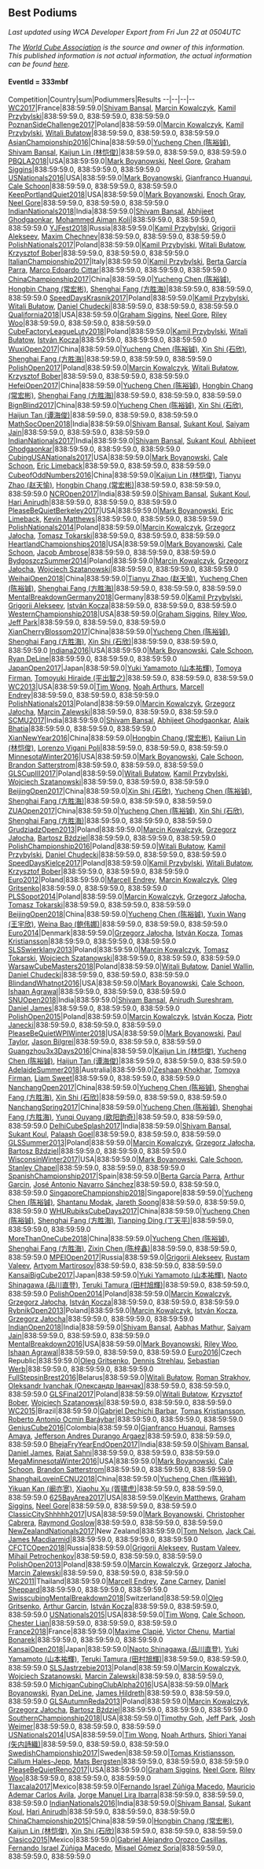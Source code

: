 ## Best Podiums

*Last updated using WCA Developer Export from Fri Jun 22 at 0504UTC*

*The [World Cube Association](https://www.worldcubeassociation.org) is the source and owner of this information. This published information is not actual information, the actual information can be found [here](https://www.worldcubeassociation.org/results).*

#### EventId = 333mbf

Competition|Country|sum|Podiummers|Results
--|--|--|--
[WC2017](https://www.worldcubeassociation.org/competitions/WC2017)|France|838:59:59.0|[Shivam Bansal](https://www.worldcubeassociation.org/persons/2011BANS02), [Marcin Kowalczyk](https://www.worldcubeassociation.org/persons/2011KOWA01), [Kamil Przybylski](https://www.worldcubeassociation.org/persons/2016PRZY01)|838:59:59.0, 838:59:59.0, 838:59:59.0
[PoznanSideChallenge2017](https://www.worldcubeassociation.org/competitions/PoznanSideChallenge2017)|Poland|838:59:59.0|[Marcin Kowalczyk](https://www.worldcubeassociation.org/persons/2011KOWA01), [Kamil Przybylski](https://www.worldcubeassociation.org/persons/2016PRZY01), [Witali Bułatow](https://www.worldcubeassociation.org/persons/2015BUAT01)|838:59:59.0, 838:59:59.0, 838:59:59.0
[AsianChampionship2016](https://www.worldcubeassociation.org/competitions/AsianChampionship2016)|China|838:59:59.0|[Yucheng Chen (陈裕铖)](https://www.worldcubeassociation.org/persons/2015CHEN49), [Shivam Bansal](https://www.worldcubeassociation.org/persons/2011BANS02), [Kaijun Lin (林恺俊)](https://www.worldcubeassociation.org/persons/2013LINK01)|838:59:59.0, 838:59:59.0, 838:59:59.0
[PBQLA2018](https://www.worldcubeassociation.org/competitions/PBQLA2018)|USA|838:59:59.0|[Mark Boyanowski](https://www.worldcubeassociation.org/persons/2014BOYA01), [Neel Gore](https://www.worldcubeassociation.org/persons/2016GORE02), [Graham Siggins](https://www.worldcubeassociation.org/persons/2016SIGG01)|838:59:59.0, 838:59:59.0, 838:59:59.0
[USNationals2016](https://www.worldcubeassociation.org/competitions/USNationals2016)|USA|838:59:59.0|[Mark Boyanowski](https://www.worldcubeassociation.org/persons/2014BOYA01), [Gianfranco Huanqui](https://www.worldcubeassociation.org/persons/2013HUAN29), [Cale Schoon](https://www.worldcubeassociation.org/persons/2014SCHO02)|838:59:59.0, 838:59:59.0, 838:59:59.0
[KeepPortlandQuiet2018](https://www.worldcubeassociation.org/competitions/KeepPortlandQuiet2018)|USA|838:59:59.0|[Mark Boyanowski](https://www.worldcubeassociation.org/persons/2014BOYA01), [Enoch Gray](https://www.worldcubeassociation.org/persons/2012GRAY01), [Neel Gore](https://www.worldcubeassociation.org/persons/2016GORE02)|838:59:59.0, 838:59:59.0, 838:59:59.0
[IndianNationals2018](https://www.worldcubeassociation.org/competitions/IndianNationals2018)|India|838:59:59.0|[Shivam Bansal](https://www.worldcubeassociation.org/persons/2011BANS02), [Abhijeet Ghodgaonkar](https://www.worldcubeassociation.org/persons/2013GHOD01), [Mohammed Aiman Koli](https://www.worldcubeassociation.org/persons/2017KOLI01)|838:59:59.0, 838:59:59.0, 838:59:59.0
[YJFest2018](https://www.worldcubeassociation.org/competitions/YJFest2018)|Russia|838:59:59.0|[Kamil Przybylski](https://www.worldcubeassociation.org/persons/2016PRZY01), [Grigorii Alekseev](https://www.worldcubeassociation.org/persons/2015ALEK01), [Maxim Chechnev](https://www.worldcubeassociation.org/persons/2011CHEC01)|838:59:59.0, 838:59:59.0, 838:59:59.0
[PolishNationals2017](https://www.worldcubeassociation.org/competitions/PolishNationals2017)|Poland|838:59:59.0|[Kamil Przybylski](https://www.worldcubeassociation.org/persons/2016PRZY01), [Witali Bułatow](https://www.worldcubeassociation.org/persons/2015BUAT01), [Krzysztof Bober](https://www.worldcubeassociation.org/persons/2013BOBE01)|838:59:59.0, 838:59:59.0, 838:59:59.0
[ItalianChampionship2017](https://www.worldcubeassociation.org/competitions/ItalianChampionship2017)|Italy|838:59:59.0|[Kamil Przybylski](https://www.worldcubeassociation.org/persons/2016PRZY01), [Berta García Parra](https://www.worldcubeassociation.org/persons/2014PARR02), [Marco Edoardo Cittar](https://www.worldcubeassociation.org/persons/2015CITT01)|838:59:59.0, 838:59:59.0, 838:59:59.0
[ChinaChampionship2017](https://www.worldcubeassociation.org/competitions/ChinaChampionship2017)|China|838:59:59.0|[Yucheng Chen (陈裕铖)](https://www.worldcubeassociation.org/persons/2015CHEN49), [Hongbin Chang (常宏彬)](https://www.worldcubeassociation.org/persons/2012CHAN13), [Shenghai Fang (方胜海)](https://www.worldcubeassociation.org/persons/2016FANG01)|838:59:59.0, 838:59:59.0, 838:59:59.0
[SpeedDaysKrasnik2017](https://www.worldcubeassociation.org/competitions/SpeedDaysKrasnik2017)|Poland|838:59:59.0|[Kamil Przybylski](https://www.worldcubeassociation.org/persons/2016PRZY01), [Witali Bułatow](https://www.worldcubeassociation.org/persons/2015BUAT01), [Daniel Chudecki](https://www.worldcubeassociation.org/persons/2011CHUD01)|838:59:59.0, 838:59:59.0, 838:59:59.0
[Qualifornia2018](https://www.worldcubeassociation.org/competitions/Qualifornia2018)|USA|838:59:59.0|[Graham Siggins](https://www.worldcubeassociation.org/persons/2016SIGG01), [Neel Gore](https://www.worldcubeassociation.org/persons/2016GORE02), [Riley Woo](https://www.worldcubeassociation.org/persons/2007WOOR01)|838:59:59.0, 838:59:59.0, 838:59:59.0
[CubeFactoryLeagueLuty2018](https://www.worldcubeassociation.org/competitions/CubeFactoryLeagueLuty2018)|Poland|838:59:59.0|[Kamil Przybylski](https://www.worldcubeassociation.org/persons/2016PRZY01), [Witali Bułatow](https://www.worldcubeassociation.org/persons/2015BUAT01), [István Kocza](https://www.worldcubeassociation.org/persons/2005KOCZ01)|838:59:59.0, 838:59:59.0, 838:59:59.0
[WuxiOpen2017](https://www.worldcubeassociation.org/competitions/WuxiOpen2017)|China|838:59:59.0|[Yucheng Chen (陈裕铖)](https://www.worldcubeassociation.org/persons/2015CHEN49), [Xin Shi (石欣)](https://www.worldcubeassociation.org/persons/2010SHIX01), [Shenghai Fang (方胜海)](https://www.worldcubeassociation.org/persons/2016FANG01)|838:59:59.0, 838:59:59.0, 838:59:59.0
[PolishOpen2017](https://www.worldcubeassociation.org/competitions/PolishOpen2017)|Poland|838:59:59.0|[Marcin Kowalczyk](https://www.worldcubeassociation.org/persons/2011KOWA01), [Witali Bułatow](https://www.worldcubeassociation.org/persons/2015BUAT01), [Krzysztof Bober](https://www.worldcubeassociation.org/persons/2013BOBE01)|838:59:59.0, 838:59:59.0, 838:59:59.0
[HefeiOpen2017](https://www.worldcubeassociation.org/competitions/HefeiOpen2017)|China|838:59:59.0|[Yucheng Chen (陈裕铖)](https://www.worldcubeassociation.org/persons/2015CHEN49), [Hongbin Chang (常宏彬)](https://www.worldcubeassociation.org/persons/2012CHAN13), [Shenghai Fang (方胜海)](https://www.worldcubeassociation.org/persons/2016FANG01)|838:59:59.0, 838:59:59.0, 838:59:59.0
[BignBlind2017](https://www.worldcubeassociation.org/competitions/BignBlind2017)|China|838:59:59.0|[Yucheng Chen (陈裕铖)](https://www.worldcubeassociation.org/persons/2015CHEN49), [Xin Shi (石欣)](https://www.worldcubeassociation.org/persons/2010SHIX01), [Haijun Tan (谭海俊)](https://www.worldcubeassociation.org/persons/2011TANH01)|838:59:59.0, 838:59:59.0, 838:59:59.0
[MathSocOpen2018](https://www.worldcubeassociation.org/competitions/MathSocOpen2018)|India|838:59:59.0|[Shivam Bansal](https://www.worldcubeassociation.org/persons/2011BANS02), [Sukant Koul](https://www.worldcubeassociation.org/persons/2014KOUL01), [Saiyam Jain](https://www.worldcubeassociation.org/persons/2015JAIN21)|838:59:59.0, 838:59:59.0, 838:59:59.0
[IndianNationals2017](https://www.worldcubeassociation.org/competitions/IndianNationals2017)|India|838:59:59.0|[Shivam Bansal](https://www.worldcubeassociation.org/persons/2011BANS02), [Sukant Koul](https://www.worldcubeassociation.org/persons/2014KOUL01), [Abhijeet Ghodgaonkar](https://www.worldcubeassociation.org/persons/2013GHOD01)|838:59:59.0, 838:59:59.0, 838:59:59.0
[CubingUSANationals2017](https://www.worldcubeassociation.org/competitions/CubingUSANationals2017)|USA|838:59:59.0|[Mark Boyanowski](https://www.worldcubeassociation.org/persons/2014BOYA01), [Cale Schoon](https://www.worldcubeassociation.org/persons/2014SCHO02), [Eric Limeback](https://www.worldcubeassociation.org/persons/2007LIME01)|838:59:59.0, 838:59:59.0, 838:59:59.0
[CubeofOddNumbers2016](https://www.worldcubeassociation.org/competitions/CubeofOddNumbers2016)|China|838:59:59.0|[Kaijun Lin (林恺俊)](https://www.worldcubeassociation.org/persons/2013LINK01), [Tianyu Zhao (赵天愉)](https://www.worldcubeassociation.org/persons/2014ZHAO12), [Hongbin Chang (常宏彬)](https://www.worldcubeassociation.org/persons/2012CHAN13)|838:59:59.0, 838:59:59.0, 838:59:59.0
[NCROpen2017](https://www.worldcubeassociation.org/competitions/NCROpen2017)|India|838:59:59.0|[Shivam Bansal](https://www.worldcubeassociation.org/persons/2011BANS02), [Sukant Koul](https://www.worldcubeassociation.org/persons/2014KOUL01), [Hari Anirudh](https://www.worldcubeassociation.org/persons/2013ANIR01)|838:59:59.0, 838:59:59.0, 838:59:59.0
[PleaseBeQuietBerkeley2017](https://www.worldcubeassociation.org/competitions/PleaseBeQuietBerkeley2017)|USA|838:59:59.0|[Mark Boyanowski](https://www.worldcubeassociation.org/persons/2014BOYA01), [Eric Limeback](https://www.worldcubeassociation.org/persons/2007LIME01), [Kevin Matthews](https://www.worldcubeassociation.org/persons/2010MATT02)|838:59:59.0, 838:59:59.0, 838:59:59.0
[PolishNationals2014](https://www.worldcubeassociation.org/competitions/PolishNationals2014)|Poland|838:59:59.0|[Marcin Kowalczyk](https://www.worldcubeassociation.org/persons/2011KOWA01), [Grzegorz Jałocha](https://www.worldcubeassociation.org/persons/2012JALO01), [Tomasz Tokarski](https://www.worldcubeassociation.org/persons/2012TOKA02)|838:59:59.0, 838:59:59.0, 838:59:59.0
[HeartlandChampionships2018](https://www.worldcubeassociation.org/competitions/HeartlandChampionships2018)|USA|838:59:59.0|[Mark Boyanowski](https://www.worldcubeassociation.org/persons/2014BOYA01), [Cale Schoon](https://www.worldcubeassociation.org/persons/2014SCHO02), [Jacob Ambrose](https://www.worldcubeassociation.org/persons/2010AMBR01)|838:59:59.0, 838:59:59.0, 838:59:59.0
[BydgoszczSummer2014](https://www.worldcubeassociation.org/competitions/BydgoszczSummer2014)|Poland|838:59:59.0|[Marcin Kowalczyk](https://www.worldcubeassociation.org/persons/2011KOWA01), [Grzegorz Jałocha](https://www.worldcubeassociation.org/persons/2012JALO01), [Wojciech Szatanowski](https://www.worldcubeassociation.org/persons/2011SZAT01)|838:59:59.0, 838:59:59.0, 838:59:59.0
[WeihaiOpen2018](https://www.worldcubeassociation.org/competitions/WeihaiOpen2018)|China|838:59:59.0|[Tianyu Zhao (赵天愉)](https://www.worldcubeassociation.org/persons/2014ZHAO12), [Yucheng Chen (陈裕铖)](https://www.worldcubeassociation.org/persons/2015CHEN49), [Shenghai Fang (方胜海)](https://www.worldcubeassociation.org/persons/2016FANG01)|838:59:59.0, 838:59:59.0, 838:59:59.0
[MentalBreakdownGermany2018](https://www.worldcubeassociation.org/competitions/MentalBreakdownGermany2018)|Germany|838:59:59.0|[Kamil Przybylski](https://www.worldcubeassociation.org/persons/2016PRZY01), [Grigorii Alekseev](https://www.worldcubeassociation.org/persons/2015ALEK01), [István Kocza](https://www.worldcubeassociation.org/persons/2005KOCZ01)|838:59:59.0, 838:59:59.0, 838:59:59.0
[WesternChampionship2018](https://www.worldcubeassociation.org/competitions/WesternChampionship2018)|USA|838:59:59.0|[Graham Siggins](https://www.worldcubeassociation.org/persons/2016SIGG01), [Riley Woo](https://www.worldcubeassociation.org/persons/2007WOOR01), [Jeff Park](https://www.worldcubeassociation.org/persons/2015PARK08)|838:59:59.0, 838:59:59.0, 838:59:59.0
[XianCherryBlossom2017](https://www.worldcubeassociation.org/competitions/XianCherryBlossom2017)|China|838:59:59.0|[Yucheng Chen (陈裕铖)](https://www.worldcubeassociation.org/persons/2015CHEN49), [Shenghai Fang (方胜海)](https://www.worldcubeassociation.org/persons/2016FANG01), [Xin Shi (石欣)](https://www.worldcubeassociation.org/persons/2010SHIX01)|838:59:59.0, 838:59:59.0, 838:59:59.0
[Indiana2016](https://www.worldcubeassociation.org/competitions/Indiana2016)|USA|838:59:59.0|[Mark Boyanowski](https://www.worldcubeassociation.org/persons/2014BOYA01), [Cale Schoon](https://www.worldcubeassociation.org/persons/2014SCHO02), [Ryan DeLine](https://www.worldcubeassociation.org/persons/2012DELI01)|838:59:59.0, 838:59:59.0, 838:59:59.0
[JapanOpen2017](https://www.worldcubeassociation.org/competitions/JapanOpen2017)|Japan|838:59:59.0|[Yuki Yamamoto (山本祐輝)](https://www.worldcubeassociation.org/persons/2010YAMA04), [Tomoya Firman](https://www.worldcubeassociation.org/persons/2015FIRM01), [Tomoyuki Hiraide (平出智之)](https://www.worldcubeassociation.org/persons/2012HIRA01)|838:59:59.0, 838:59:59.0, 838:59:59.0
[WC2013](https://www.worldcubeassociation.org/competitions/WC2013)|USA|838:59:59.0|[Tim Wong](https://www.worldcubeassociation.org/persons/2007WONG02), [Noah Arthurs](https://www.worldcubeassociation.org/persons/2012ARTH01), [Marcell Endrey](https://www.worldcubeassociation.org/persons/2007ENDR01)|838:59:59.0, 838:59:59.0, 838:59:59.0
[PolishNationals2013](https://www.worldcubeassociation.org/competitions/PolishNationals2013)|Poland|838:59:59.0|[Marcin Kowalczyk](https://www.worldcubeassociation.org/persons/2011KOWA01), [Grzegorz Jałocha](https://www.worldcubeassociation.org/persons/2012JALO01), [Marcin Zalewski](https://www.worldcubeassociation.org/persons/2011ZALE02)|838:59:59.0, 838:59:59.0, 838:59:59.0
[SCMU2017](https://www.worldcubeassociation.org/competitions/SCMU2017)|India|838:59:59.0|[Shivam Bansal](https://www.worldcubeassociation.org/persons/2011BANS02), [Abhijeet Ghodgaonkar](https://www.worldcubeassociation.org/persons/2013GHOD01), [Alaik Bhatia](https://www.worldcubeassociation.org/persons/2014BHAT09)|838:59:59.0, 838:59:59.0, 838:59:59.0
[XianNewYear2016](https://www.worldcubeassociation.org/competitions/XianNewYear2016)|China|838:59:59.0|[Hongbin Chang (常宏彬)](https://www.worldcubeassociation.org/persons/2012CHAN13), [Kaijun Lin (林恺俊)](https://www.worldcubeassociation.org/persons/2013LINK01), [Lorenzo Vigani Poli](https://www.worldcubeassociation.org/persons/2007POLI01)|838:59:59.0, 838:59:59.0, 838:59:59.0
[MinnesotaWinter2016](https://www.worldcubeassociation.org/competitions/MinnesotaWinter2016)|USA|838:59:59.0|[Mark Boyanowski](https://www.worldcubeassociation.org/persons/2014BOYA01), [Cale Schoon](https://www.worldcubeassociation.org/persons/2014SCHO02), [Brandon Satterstrom](https://www.worldcubeassociation.org/persons/2014SATT01)|838:59:59.0, 838:59:59.0, 838:59:59.0
[GLSCupIII2017](https://www.worldcubeassociation.org/competitions/GLSCupIII2017)|Poland|838:59:59.0|[Witali Bułatow](https://www.worldcubeassociation.org/persons/2015BUAT01), [Kamil Przybylski](https://www.worldcubeassociation.org/persons/2016PRZY01), [Wojciech Szatanowski](https://www.worldcubeassociation.org/persons/2011SZAT01)|838:59:59.0, 838:59:59.0, 838:59:59.0
[BeijingOpen2017](https://www.worldcubeassociation.org/competitions/BeijingOpen2017)|China|838:59:59.0|[Xin Shi (石欣)](https://www.worldcubeassociation.org/persons/2010SHIX01), [Yucheng Chen (陈裕铖)](https://www.worldcubeassociation.org/persons/2015CHEN49), [Shenghai Fang (方胜海)](https://www.worldcubeassociation.org/persons/2016FANG01)|838:59:59.0, 838:59:59.0, 838:59:59.0
[ZUAOpen2017](https://www.worldcubeassociation.org/competitions/ZUAOpen2017)|China|838:59:59.0|[Yucheng Chen (陈裕铖)](https://www.worldcubeassociation.org/persons/2015CHEN49), [Xin Shi (石欣)](https://www.worldcubeassociation.org/persons/2010SHIX01), [Shenghai Fang (方胜海)](https://www.worldcubeassociation.org/persons/2016FANG01)|838:59:59.0, 838:59:59.0, 838:59:59.0
[GrudziadzOpen2013](https://www.worldcubeassociation.org/competitions/GrudziadzOpen2013)|Poland|838:59:59.0|[Marcin Kowalczyk](https://www.worldcubeassociation.org/persons/2011KOWA01), [Grzegorz Jałocha](https://www.worldcubeassociation.org/persons/2012JALO01), [Bartosz Bździel](https://www.worldcubeassociation.org/persons/2010BZDZ01)|838:59:59.0, 838:59:59.0, 838:59:59.0
[PolishChampionship2016](https://www.worldcubeassociation.org/competitions/PolishChampionship2016)|Poland|838:59:59.0|[Witali Bułatow](https://www.worldcubeassociation.org/persons/2015BUAT01), [Kamil Przybylski](https://www.worldcubeassociation.org/persons/2016PRZY01), [Daniel Chudecki](https://www.worldcubeassociation.org/persons/2011CHUD01)|838:59:59.0, 838:59:59.0, 838:59:59.0
[SpeedDaysKielce2017](https://www.worldcubeassociation.org/competitions/SpeedDaysKielce2017)|Poland|838:59:59.0|[Kamil Przybylski](https://www.worldcubeassociation.org/persons/2016PRZY01), [Witali Bułatow](https://www.worldcubeassociation.org/persons/2015BUAT01), [Krzysztof Bober](https://www.worldcubeassociation.org/persons/2013BOBE01)|838:59:59.0, 838:59:59.0, 838:59:59.0
[Euro2012](https://www.worldcubeassociation.org/competitions/Euro2012)|Poland|838:59:59.0|[Marcell Endrey](https://www.worldcubeassociation.org/persons/2007ENDR01), [Marcin Kowalczyk](https://www.worldcubeassociation.org/persons/2011KOWA01), [Oleg Gritsenko](https://www.worldcubeassociation.org/persons/2011GRIT01)|838:59:59.0, 838:59:59.0, 838:59:59.0
[PLSSopot2014](https://www.worldcubeassociation.org/competitions/PLSSopot2014)|Poland|838:59:59.0|[Marcin Kowalczyk](https://www.worldcubeassociation.org/persons/2011KOWA01), [Grzegorz Jałocha](https://www.worldcubeassociation.org/persons/2012JALO01), [Tomasz Tokarski](https://www.worldcubeassociation.org/persons/2012TOKA02)|838:59:59.0, 838:59:59.0, 838:59:59.0
[BeijingOpen2018](https://www.worldcubeassociation.org/competitions/BeijingOpen2018)|China|838:59:59.0|[Yucheng Chen (陈裕铖)](https://www.worldcubeassociation.org/persons/2015CHEN49), [Yuxin Wang (王宇欣)](https://www.worldcubeassociation.org/persons/2009WANG62), [Weina Bao (鲍伟娜)](https://www.worldcubeassociation.org/persons/2015BAOW01)|838:59:59.0, 838:59:59.0, 838:59:59.0
[Euro2014](https://www.worldcubeassociation.org/competitions/Euro2014)|Denmark|838:59:59.0|[Grzegorz Jałocha](https://www.worldcubeassociation.org/persons/2012JALO01), [István Kocza](https://www.worldcubeassociation.org/persons/2005KOCZ01), [Tomas Kristiansson](https://www.worldcubeassociation.org/persons/2007KRIS01)|838:59:59.0, 838:59:59.0, 838:59:59.0
[SLSSwierklany2013](https://www.worldcubeassociation.org/competitions/SLSSwierklany2013)|Poland|838:59:59.0|[Marcin Kowalczyk](https://www.worldcubeassociation.org/persons/2011KOWA01), [Tomasz Tokarski](https://www.worldcubeassociation.org/persons/2012TOKA02), [Wojciech Szatanowski](https://www.worldcubeassociation.org/persons/2011SZAT01)|838:59:59.0, 838:59:59.0, 838:59:59.0
[WarsawCubeMasters2018](https://www.worldcubeassociation.org/competitions/WarsawCubeMasters2018)|Poland|838:59:59.0|[Witali Bułatow](https://www.worldcubeassociation.org/persons/2015BUAT01), [Daniel Wallin](https://www.worldcubeassociation.org/persons/2013WALL03), [Daniel Chudecki](https://www.worldcubeassociation.org/persons/2011CHUD01)|838:59:59.0, 838:59:59.0, 838:59:59.0
[BlindandWhatnot2016](https://www.worldcubeassociation.org/competitions/BlindandWhatnot2016)|USA|838:59:59.0|[Mark Boyanowski](https://www.worldcubeassociation.org/persons/2014BOYA01), [Cale Schoon](https://www.worldcubeassociation.org/persons/2014SCHO02), [Ishaan Agrawal](https://www.worldcubeassociation.org/persons/2015AGRA03)|838:59:59.0, 838:59:59.0, 838:59:59.0
[SNUOpen2018](https://www.worldcubeassociation.org/competitions/SNUOpen2018)|India|838:59:59.0|[Shivam Bansal](https://www.worldcubeassociation.org/persons/2011BANS02), [Anirudh Sureshram](https://www.worldcubeassociation.org/persons/2014SURE11), [Daniel James](https://www.worldcubeassociation.org/persons/2012JAME04)|838:59:59.0, 838:59:59.0, 838:59:59.0
[PolishOpen2015](https://www.worldcubeassociation.org/competitions/PolishOpen2015)|Poland|838:59:59.0|[Marcin Kowalczyk](https://www.worldcubeassociation.org/persons/2011KOWA01), [István Kocza](https://www.worldcubeassociation.org/persons/2005KOCZ01), [Piotr Janecki](https://www.worldcubeassociation.org/persons/2014JANE01)|838:59:59.0, 838:59:59.0, 838:59:59.0
[PleaseBeQuietWPIWinter2018](https://www.worldcubeassociation.org/competitions/PleaseBeQuietWPIWinter2018)|USA|838:59:59.0|[Mark Boyanowski](https://www.worldcubeassociation.org/persons/2014BOYA01), [Paul Taylor](https://www.worldcubeassociation.org/persons/2016TAYL02), [Jason Bilgrei](https://www.worldcubeassociation.org/persons/2014BILG01)|838:59:59.0, 838:59:59.0, 838:59:59.0
[Guangzhou3x3Days2016](https://www.worldcubeassociation.org/competitions/Guangzhou3x3Days2016)|China|838:59:59.0|[Kaijun Lin (林恺俊)](https://www.worldcubeassociation.org/persons/2013LINK01), [Yucheng Chen (陈裕铖)](https://www.worldcubeassociation.org/persons/2015CHEN49), [Haijun Tan (谭海俊)](https://www.worldcubeassociation.org/persons/2011TANH01)|838:59:59.0, 838:59:59.0, 838:59:59.0
[AdelaideSummer2018](https://www.worldcubeassociation.org/competitions/AdelaideSummer2018)|Australia|838:59:59.0|[Zeshaan Khokhar](https://www.worldcubeassociation.org/persons/2015KHOK02), [Tomoya Firman](https://www.worldcubeassociation.org/persons/2015FIRM01), [Liam Sweet](https://www.worldcubeassociation.org/persons/2014SWEE01)|838:59:59.0, 838:59:59.0, 838:59:59.0
[NanchangOpen2017](https://www.worldcubeassociation.org/competitions/NanchangOpen2017)|China|838:59:59.0|[Yucheng Chen (陈裕铖)](https://www.worldcubeassociation.org/persons/2015CHEN49), [Shenghai Fang (方胜海)](https://www.worldcubeassociation.org/persons/2016FANG01), [Xin Shi (石欣)](https://www.worldcubeassociation.org/persons/2010SHIX01)|838:59:59.0, 838:59:59.0, 838:59:59.0
[NanchangSpring2017](https://www.worldcubeassociation.org/competitions/NanchangSpring2017)|China|838:59:59.0|[Yucheng Chen (陈裕铖)](https://www.worldcubeassociation.org/persons/2015CHEN49), [Shenghai Fang (方胜海)](https://www.worldcubeassociation.org/persons/2016FANG01), [Yunqi Ouyang (欧阳韵奇)](https://www.worldcubeassociation.org/persons/2007YUNQ01)|838:59:59.0, 838:59:59.0, 838:59:59.0
[DelhiCubeSplash2017](https://www.worldcubeassociation.org/competitions/DelhiCubeSplash2017)|India|838:59:59.0|[Shivam Bansal](https://www.worldcubeassociation.org/persons/2011BANS02), [Sukant Koul](https://www.worldcubeassociation.org/persons/2014KOUL01), [Palaash Goel](https://www.worldcubeassociation.org/persons/2015GOEL03)|838:59:59.0, 838:59:59.0, 838:59:59.0
[GLSSummer2013](https://www.worldcubeassociation.org/competitions/GLSSummer2013)|Poland|838:59:59.0|[Marcin Kowalczyk](https://www.worldcubeassociation.org/persons/2011KOWA01), [Grzegorz Jałocha](https://www.worldcubeassociation.org/persons/2012JALO01), [Bartosz Bździel](https://www.worldcubeassociation.org/persons/2010BZDZ01)|838:59:59.0, 838:59:59.0, 838:59:59.0
[WisconsinWinter2017](https://www.worldcubeassociation.org/competitions/WisconsinWinter2017)|USA|838:59:59.0|[Mark Boyanowski](https://www.worldcubeassociation.org/persons/2014BOYA01), [Cale Schoon](https://www.worldcubeassociation.org/persons/2014SCHO02), [Stanley Chapel](https://www.worldcubeassociation.org/persons/2016CHAP04)|838:59:59.0, 838:59:59.0, 838:59:59.0
[SpanishChampionship2017](https://www.worldcubeassociation.org/competitions/SpanishChampionship2017)|Spain|838:59:59.0|[Berta García Parra](https://www.worldcubeassociation.org/persons/2014PARR02), [Arthur Garcin](https://www.worldcubeassociation.org/persons/2014GARC27), [José Antonio Navarro Sánchez](https://www.worldcubeassociation.org/persons/2015SANC18)|838:59:59.0, 838:59:59.0, 838:59:59.0
[SingaporeChampionship2018](https://www.worldcubeassociation.org/competitions/SingaporeChampionship2018)|Singapore|838:59:59.0|[Yucheng Chen (陈裕铖)](https://www.worldcubeassociation.org/persons/2015CHEN49), [Shantanu Modak](https://www.worldcubeassociation.org/persons/2014MODA01), [Jareth Soong](https://www.worldcubeassociation.org/persons/2016SOON01)|838:59:59.0, 838:59:59.0, 838:59:59.0
[WHURubiksCubeDays2017](https://www.worldcubeassociation.org/competitions/WHURubiksCubeDays2017)|China|838:59:59.0|[Yucheng Chen (陈裕铖)](https://www.worldcubeassociation.org/persons/2015CHEN49), [Shenghai Fang (方胜海)](https://www.worldcubeassociation.org/persons/2016FANG01), [Tianping Ding (丁天平)](https://www.worldcubeassociation.org/persons/2016DING05)|838:59:59.0, 838:59:59.0, 838:59:59.0
[MoreThanOneCube2018](https://www.worldcubeassociation.org/competitions/MoreThanOneCube2018)|China|838:59:59.0|[Yucheng Chen (陈裕铖)](https://www.worldcubeassociation.org/persons/2015CHEN49), [Shenghai Fang (方胜海)](https://www.worldcubeassociation.org/persons/2016FANG01), [Zixin Chen (陈梓鑫)](https://www.worldcubeassociation.org/persons/2018CHEN41)|838:59:59.0, 838:59:59.0, 838:59:59.0
[MPEIOpen2017](https://www.worldcubeassociation.org/competitions/MPEIOpen2017)|Russia|838:59:59.0|[Grigorii Alekseev](https://www.worldcubeassociation.org/persons/2015ALEK01), [Rustam Valeev](https://www.worldcubeassociation.org/persons/2013VALE03), [Artyom Martirosov](https://www.worldcubeassociation.org/persons/2016MART29)|838:59:59.0, 838:59:59.0, 838:59:59.0
[KansaiBigCube2017](https://www.worldcubeassociation.org/competitions/KansaiBigCube2017)|Japan|838:59:59.0|[Yuki Yamamoto (山本祐輝)](https://www.worldcubeassociation.org/persons/2010YAMA04), [Naoto Shinagawa (品川直登)](https://www.worldcubeassociation.org/persons/2017SHIN02), [Teruki Tamura (田村旭輝)](https://www.worldcubeassociation.org/persons/2016TAMU01)|838:59:59.0, 838:59:59.0, 838:59:59.0
[PolishOpen2014](https://www.worldcubeassociation.org/competitions/PolishOpen2014)|Poland|838:59:59.0|[Marcin Kowalczyk](https://www.worldcubeassociation.org/persons/2011KOWA01), [Grzegorz Jałocha](https://www.worldcubeassociation.org/persons/2012JALO01), [István Kocza](https://www.worldcubeassociation.org/persons/2005KOCZ01)|838:59:59.0, 838:59:59.0, 838:59:59.0
[RybnikOpen2013](https://www.worldcubeassociation.org/competitions/RybnikOpen2013)|Poland|838:59:59.0|[Marcin Kowalczyk](https://www.worldcubeassociation.org/persons/2011KOWA01), [István Kocza](https://www.worldcubeassociation.org/persons/2005KOCZ01), [Grzegorz Jałocha](https://www.worldcubeassociation.org/persons/2012JALO01)|838:59:59.0, 838:59:59.0, 838:59:59.0
[IndianOpen2018](https://www.worldcubeassociation.org/competitions/IndianOpen2018)|India|838:59:59.0|[Shivam Bansal](https://www.worldcubeassociation.org/persons/2011BANS02), [Aabhas Mathur](https://www.worldcubeassociation.org/persons/2015MATH01), [Saiyam Jain](https://www.worldcubeassociation.org/persons/2015JAIN21)|838:59:59.0, 838:59:59.0, 838:59:59.0
[MentalBreakdown2016](https://www.worldcubeassociation.org/competitions/MentalBreakdown2016)|USA|838:59:59.0|[Mark Boyanowski](https://www.worldcubeassociation.org/persons/2014BOYA01), [Riley Woo](https://www.worldcubeassociation.org/persons/2007WOOR01), [Ishaan Agrawal](https://www.worldcubeassociation.org/persons/2015AGRA03)|838:59:59.0, 838:59:59.0, 838:59:59.0
[Euro2016](https://www.worldcubeassociation.org/competitions/Euro2016)|Czech Republic|838:59:59.0|[Oleg Gritsenko](https://www.worldcubeassociation.org/persons/2011GRIT01), [Dennis Strehlau](https://www.worldcubeassociation.org/persons/2007STRE01), [Sebastian Werb](https://www.worldcubeassociation.org/persons/2012WERB01)|838:59:59.0, 838:59:59.0, 838:59:59.0
[FullStepsinBrest2016](https://www.worldcubeassociation.org/competitions/FullStepsinBrest2016)|Belarus|838:59:59.0|[Witali Bułatow](https://www.worldcubeassociation.org/persons/2015BUAT01), [Roman Strakhov](https://www.worldcubeassociation.org/persons/2012STRA02), [Oleksandr Ivanchak (Олександр Іванчак)](https://www.worldcubeassociation.org/persons/2015IVAN03)|838:59:59.0, 838:59:59.0, 838:59:59.0
[GLSFinal2017](https://www.worldcubeassociation.org/competitions/GLSFinal2017)|Poland|838:59:59.0|[Witali Bułatow](https://www.worldcubeassociation.org/persons/2015BUAT01), [Krzysztof Bober](https://www.worldcubeassociation.org/persons/2013BOBE01), [Wojciech Szatanowski](https://www.worldcubeassociation.org/persons/2011SZAT01)|838:59:59.0, 838:59:59.0, 838:59:59.0
[WC2015](https://www.worldcubeassociation.org/competitions/WC2015)|Brazil|838:59:59.0|[Gabriel Dechichi Barbar](https://www.worldcubeassociation.org/persons/2009BARB01), [Tomas Kristiansson](https://www.worldcubeassociation.org/persons/2007KRIS01), [Roberto Antonio Ocmin Baráybar](https://www.worldcubeassociation.org/persons/2011BARA01)|838:59:59.0, 838:59:59.0, 838:59:59.0
[GeniusCube2016](https://www.worldcubeassociation.org/competitions/GeniusCube2016)|Colombia|838:59:59.0|[Gianfranco Huanqui](https://www.worldcubeassociation.org/persons/2013HUAN29), [Ramses Amaya](https://www.worldcubeassociation.org/persons/2014AMAY01), [Jefferson Andres Durango Argaez](https://www.worldcubeassociation.org/persons/2014ARGA02)|838:59:59.0, 838:59:59.0, 838:59:59.0
[BhejaFryYearEndOpen2017](https://www.worldcubeassociation.org/competitions/BhejaFryYearEndOpen2017)|India|838:59:59.0|[Shivam Bansal](https://www.worldcubeassociation.org/persons/2011BANS02), [Daniel James](https://www.worldcubeassociation.org/persons/2012JAME04), [Rajat Sahni](https://www.worldcubeassociation.org/persons/2016SAHN01)|838:59:59.0, 838:59:59.0, 838:59:59.0
[MegaMinnesotaWinter2016](https://www.worldcubeassociation.org/competitions/MegaMinnesotaWinter2016)|USA|838:59:59.0|[Mark Boyanowski](https://www.worldcubeassociation.org/persons/2014BOYA01), [Cale Schoon](https://www.worldcubeassociation.org/persons/2014SCHO02), [Brandon Satterstrom](https://www.worldcubeassociation.org/persons/2014SATT01)|838:59:59.0, 838:59:59.0, 838:59:59.0
[ShanghaiLoveinECNU2018](https://www.worldcubeassociation.org/competitions/ShanghaiLoveinECNU2018)|China|838:59:59.0|[Yucheng Chen (陈裕铖)](https://www.worldcubeassociation.org/persons/2015CHEN49), [Yikuan Kan (阚亦宽)](https://www.worldcubeassociation.org/persons/2015KANY01), [Xiaohu Xu (胥啸虎)](https://www.worldcubeassociation.org/persons/2015XUXI01)|838:59:59.0, 838:59:59.0, 838:59:59.0
[625BayArea2017](https://www.worldcubeassociation.org/competitions/625BayArea2017)|USA|838:59:59.0|[Kevin Matthews](https://www.worldcubeassociation.org/persons/2010MATT02), [Graham Siggins](https://www.worldcubeassociation.org/persons/2016SIGG01), [Neel Gore](https://www.worldcubeassociation.org/persons/2016GORE02)|838:59:59.0, 838:59:59.0, 838:59:59.0
[ClassicCityShhhhh2017](https://www.worldcubeassociation.org/competitions/ClassicCityShhhhh2017)|USA|838:59:59.0|[Mark Boyanowski](https://www.worldcubeassociation.org/persons/2014BOYA01), [Christopher Cabrera](https://www.worldcubeassociation.org/persons/2013CABR01), [Raymond Goslow](https://www.worldcubeassociation.org/persons/2014GOSL01)|838:59:59.0, 838:59:59.0, 838:59:59.0
[NewZealandNationals2017](https://www.worldcubeassociation.org/competitions/NewZealandNationals2017)|New Zealand|838:59:59.0|[Tom Nelson](https://www.worldcubeassociation.org/persons/2013NELS01), [Jack Cai](https://www.worldcubeassociation.org/persons/2014CAIJ02), [James Macdiarmid](https://www.worldcubeassociation.org/persons/2015MACD03)|838:59:59.0, 838:59:59.0, 838:59:59.0
[CFCTCOpen2018](https://www.worldcubeassociation.org/competitions/CFCTCOpen2018)|Russia|838:59:59.0|[Grigorii Alekseev](https://www.worldcubeassociation.org/persons/2015ALEK01), [Rustam Valeev](https://www.worldcubeassociation.org/persons/2013VALE03), [Mihail Petrochenkov](https://www.worldcubeassociation.org/persons/2017PETR02)|838:59:59.0, 838:59:59.0, 838:59:59.0
[PolishOpen2013](https://www.worldcubeassociation.org/competitions/PolishOpen2013)|Poland|838:59:59.0|[Marcin Kowalczyk](https://www.worldcubeassociation.org/persons/2011KOWA01), [Grzegorz Jałocha](https://www.worldcubeassociation.org/persons/2012JALO01), [Marcin Zalewski](https://www.worldcubeassociation.org/persons/2011ZALE02)|838:59:59.0, 838:59:59.0, 838:59:59.0
[WC2011](https://www.worldcubeassociation.org/competitions/WC2011)|Thailand|838:59:59.0|[Marcell Endrey](https://www.worldcubeassociation.org/persons/2007ENDR01), [Zane Carney](https://www.worldcubeassociation.org/persons/2010CARN01), [Daniel Sheppard](https://www.worldcubeassociation.org/persons/2009SHEP01)|838:59:59.0, 838:59:59.0, 838:59:59.0
[SwisscubingMentalBreakdown2018](https://www.worldcubeassociation.org/competitions/SwisscubingMentalBreakdown2018)|Switzerland|838:59:59.0|[Oleg Gritsenko](https://www.worldcubeassociation.org/persons/2011GRIT01), [Arthur Garcin](https://www.worldcubeassociation.org/persons/2014GARC27), [István Kocza](https://www.worldcubeassociation.org/persons/2005KOCZ01)|838:59:59.0, 838:59:59.0, 838:59:59.0
[USNationals2015](https://www.worldcubeassociation.org/competitions/USNationals2015)|USA|838:59:59.0|[Tim Wong](https://www.worldcubeassociation.org/persons/2007WONG02), [Cale Schoon](https://www.worldcubeassociation.org/persons/2014SCHO02), [Chester Lian](https://www.worldcubeassociation.org/persons/2009LIAN03)|838:59:59.0, 838:59:59.0, 838:59:59.0
[France2018](https://www.worldcubeassociation.org/competitions/France2018)|France|838:59:59.0|[Maxime Clapié](https://www.worldcubeassociation.org/persons/2013CLAP01), [Victor Chenu](https://www.worldcubeassociation.org/persons/2013CHEN22), [Martial Bonarek](https://www.worldcubeassociation.org/persons/2013BONA01)|838:59:59.0, 838:59:59.0, 838:59:59.0
[KansaiOpen2018](https://www.worldcubeassociation.org/competitions/KansaiOpen2018)|Japan|838:59:59.0|[Naoto Shinagawa (品川直登)](https://www.worldcubeassociation.org/persons/2017SHIN02), [Yuki Yamamoto (山本祐輝)](https://www.worldcubeassociation.org/persons/2010YAMA04), [Teruki Tamura (田村旭輝)](https://www.worldcubeassociation.org/persons/2016TAMU01)|838:59:59.0, 838:59:59.0, 838:59:59.0
[SLSJastrzebie2013](https://www.worldcubeassociation.org/competitions/SLSJastrzebie2013)|Poland|838:59:59.0|[Marcin Kowalczyk](https://www.worldcubeassociation.org/persons/2011KOWA01), [Wojciech Szatanowski](https://www.worldcubeassociation.org/persons/2011SZAT01), [Marcin Zalewski](https://www.worldcubeassociation.org/persons/2011ZALE02)|838:59:59.0, 838:59:59.0, 838:59:59.0
[MichiganCubingClubAlpha2016](https://www.worldcubeassociation.org/competitions/MichiganCubingClubAlpha2016)|USA|838:59:59.0|[Mark Boyanowski](https://www.worldcubeassociation.org/persons/2014BOYA01), [Ryan DeLine](https://www.worldcubeassociation.org/persons/2012DELI01), [James Hildreth](https://www.worldcubeassociation.org/persons/2009HILD01)|838:59:59.0, 838:59:59.0, 838:59:59.0
[GLSAutumnReda2013](https://www.worldcubeassociation.org/competitions/GLSAutumnReda2013)|Poland|838:59:59.0|[Marcin Kowalczyk](https://www.worldcubeassociation.org/persons/2011KOWA01), [Grzegorz Jałocha](https://www.worldcubeassociation.org/persons/2012JALO01), [Bartosz Bździel](https://www.worldcubeassociation.org/persons/2010BZDZ01)|838:59:59.0, 838:59:59.0, 838:59:59.0
[SouthernChampionship2018](https://www.worldcubeassociation.org/competitions/SouthernChampionship2018)|USA|838:59:59.0|[Timothy Goh](https://www.worldcubeassociation.org/persons/2016GOHT01), [Jeff Park](https://www.worldcubeassociation.org/persons/2015PARK08), [Josh Weimer](https://www.worldcubeassociation.org/persons/2016WEIM01)|838:59:59.0, 838:59:59.0, 838:59:59.0
[USNationals2014](https://www.worldcubeassociation.org/competitions/USNationals2014)|USA|838:59:59.0|[Tim Wong](https://www.worldcubeassociation.org/persons/2007WONG02), [Noah Arthurs](https://www.worldcubeassociation.org/persons/2012ARTH01), [Shiori Yanai (矢内詩織)](https://www.worldcubeassociation.org/persons/2013SATO01)|838:59:59.0, 838:59:59.0, 838:59:59.0
[SwedishChampionship2017](https://www.worldcubeassociation.org/competitions/SwedishChampionship2017)|Sweden|838:59:59.0|[Tomas Kristiansson](https://www.worldcubeassociation.org/persons/2007KRIS01), [Callum Hales-Jepp](https://www.worldcubeassociation.org/persons/2012HALE01), [Mats Bergsten](https://www.worldcubeassociation.org/persons/2008BERG04)|838:59:59.0, 838:59:59.0, 838:59:59.0
[PleaseBeQuietReno2017](https://www.worldcubeassociation.org/competitions/PleaseBeQuietReno2017)|USA|838:59:59.0|[Graham Siggins](https://www.worldcubeassociation.org/persons/2016SIGG01), [Neel Gore](https://www.worldcubeassociation.org/persons/2016GORE02), [Riley Woo](https://www.worldcubeassociation.org/persons/2007WOOR01)|838:59:59.0, 838:59:59.0, 838:59:59.0
[Tlaxcala2017](https://www.worldcubeassociation.org/competitions/Tlaxcala2017)|Mexico|838:59:59.0|[Fernando Israel Zúñiga Macedo](https://www.worldcubeassociation.org/persons/2014MACE02), [Mauricio Ademar Carlos Avila](https://www.worldcubeassociation.org/persons/2014AVIL05), [Jorge Manuel Lira Ibarra](https://www.worldcubeassociation.org/persons/2016IBAR05)|838:59:59.0, 838:59:59.0, 838:59:59.0
[IndianNationals2016](https://www.worldcubeassociation.org/competitions/IndianNationals2016)|India|838:59:59.0|[Shivam Bansal](https://www.worldcubeassociation.org/persons/2011BANS02), [Sukant Koul](https://www.worldcubeassociation.org/persons/2014KOUL01), [Hari Anirudh](https://www.worldcubeassociation.org/persons/2013ANIR01)|838:59:59.0, 838:59:59.0, 838:59:59.0
[ChinaChampionship2015](https://www.worldcubeassociation.org/competitions/ChinaChampionship2015)|China|838:59:59.0|[Hongbin Chang (常宏彬)](https://www.worldcubeassociation.org/persons/2012CHAN13), [Kaijun Lin (林恺俊)](https://www.worldcubeassociation.org/persons/2013LINK01), [Xin Shi (石欣)](https://www.worldcubeassociation.org/persons/2010SHIX01)|838:59:59.0, 838:59:59.0, 838:59:59.0
[Clasico2015](https://www.worldcubeassociation.org/competitions/Clasico2015)|Mexico|838:59:59.0|[Gabriel Alejandro Orozco Casillas](https://www.worldcubeassociation.org/persons/2008CASI01), [Fernando Israel Zúñiga Macedo](https://www.worldcubeassociation.org/persons/2014MACE02), [Misael Gómez Soria](https://www.worldcubeassociation.org/persons/2014SORI01)|838:59:59.0, 838:59:59.0, 838:59:59.0
